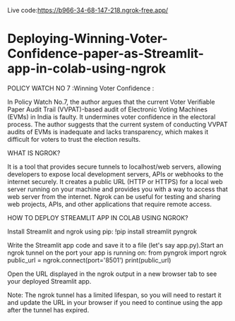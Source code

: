 Live code:https://b966-34-68-147-218.ngrok-free.app/

# Deploying-Winning-Voter-Confidence-paper-as-Streamlit-app-in-colab-using-ngrok

POLICY WATCH NO 7 :Winning Voter Confidence :

In Policy Watch No.7, the author argues that the current Voter Verifiable Paper Audit Trail (VVPAT)-based audit of Electronic Voting Machines (EVMs) in India is faulty.
It undermines voter confidence in the electoral process.
The author suggests that the current system of conducting VVPAT audits of EVMs is inadequate and lacks transparency,
which makes it difficult for voters to trust the election results.

WHAT IS NGROK?

It is a tool that provides secure tunnels to localhost/web servers, allowing developers to expose local development servers, APIs or webhooks to the internet securely. 
It creates a public URL (HTTP or HTTPS) for a local web server running on your machine and provides you with a way to access that web server from the internet. 
Ngrok can be useful for testing and sharing web projects, APIs, and other applications that require remote access.


HOW TO DEPLOY STREAMLIT APP IN COLAB USING NGROK?

Install Streamlit and ngrok using pip:
      !pip install streamlit pyngrok
      
Write the Streamlit app code and save it to a file (let's say app.py).Start an ngrok tunnel on the port your app is running on:
      from pyngrok import ngrok
      public_url = ngrok.connect(port='8501')
      print(public_url)
      
Open the URL displayed in the ngrok output in a new browser tab to see your deployed Streamlit app.

Note: 
The ngrok tunnel has a limited lifespan, so you will need to restart it and update the URL in your browser if you need to continue using the app after the tunnel has expired.


